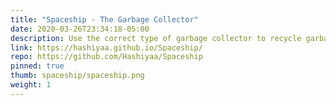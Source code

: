 ```yaml
---
title: "Spaceship - The Garbage Collector"
date: 2020-03-26T23:34:18-05:00
description: Use the correct type of garbage collector to recycle garbage and power your spaceship!
link: https://hashiyaa.github.io/Spaceship/
repo: https://github.com/Hashiyaa/Spaceship
pinned: true
thumb: spaceship/spaceship.png
weight: 1
---
```


